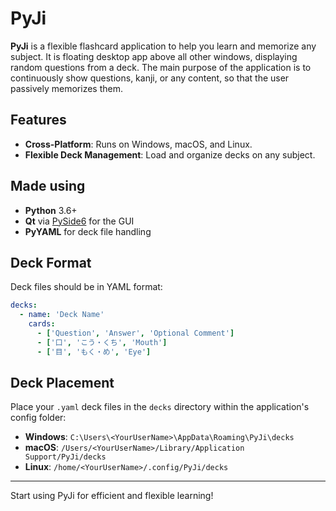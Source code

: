 # PyJi

**PyJi** is a flexible flashcard application to help you learn and memorize any subject. It is floating desktop app above all other windows, displaying random questions from a deck. The main purpose of the application is to continuously show questions, kanji, or any content, so that the user passively memorizes them.
## Features

- **Cross-Platform**: Runs on Windows, macOS, and Linux.
- **Flexible Deck Management**: Load and organize decks on any subject.

## Made using

- **Python** 3.6+
- **Qt** via [PySide6](https://pypi.org/project/PySide6/) for the GUI
- **PyYAML** for deck file handling

## Deck Format

Deck files should be in YAML format:

```yaml
decks:
  - name: 'Deck Name'
    cards:
      - ['Question', 'Answer', 'Optional Comment']
      - ['口', 'こう・くち', 'Mouth']
      - ['目', 'もく・め', 'Eye']
```

## Deck Placement

Place your `.yaml` deck files in the `decks` directory within the application's config folder:

- **Windows**: `C:\Users\<YourUserName>\AppData\Roaming\PyJi\decks`
- **macOS**: `/Users/<YourUserName>/Library/Application Support/PyJi/decks`
- **Linux**: `/home/<YourUserName>/.config/PyJi/decks`

---

Start using PyJi for efficient and flexible learning!